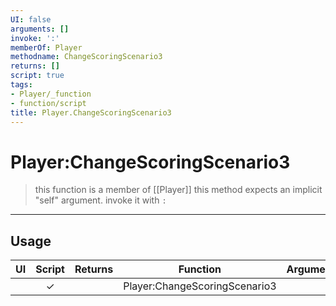 ```yaml
---
UI: false
arguments: []
invoke: ':'
memberOf: Player
methodname: ChangeScoringScenario3
returns: []
script: true
tags:
- Player/_function
- function/script
title: Player.ChangeScoringScenario3
---
```

# Player:ChangeScoringScenario3
> this function is a member of [[Player]]
> this method expects an implicit "self" argument. invoke it with `:`
-----
## Usage
|  UI | Script | Returns | Function | Arguments |
|:---:|:------:|-------:|:--------:|:---------|
| |✓||Player:ChangeScoringScenario3||
